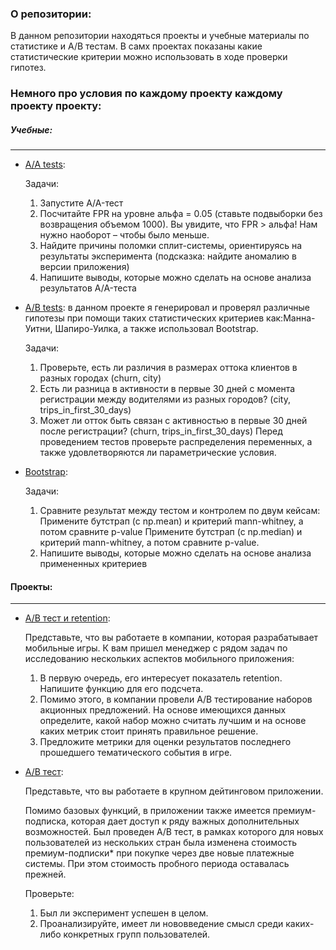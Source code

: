 ### О репозитории:

В данном репозитории находяться проекты и учебные материалы по статистике и A/B тестам. В самх проектах показаны какие статистические критерии можно использовать в ходе проверки гипотез.

### Немного про условия по каждому проекту каждому проекту проекту:

##### Учебные:
____

- [A/A tests](https://github.com/0n1xx/AB_tests/blob/main/Studies/AA_tests/aa_studies.ipynb): 

  Задачи:
  1. Запустите A/A-тест
  2. Посчитайте FPR на уровне альфа = 0.05 (ставьте подвыборки без возвращения объемом 1000). Вы увидите, что FPR > альфа! Нам нужно наоборот – чтобы было меньше.
  3. Найдите причины поломки сплит-системы, ориентируясь на результаты эксперимента (подсказка: найдите аномалию в версии приложения)
  4. Напишите выводы, которые можно сделать на основе анализа результатов A/A-теста


- [A/B tests](https://github.com/0n1xx/AB_tests/blob/main/Studies/AB_tests/ab_studies.ipynb): в данном проекте я генерировал и проверял различные гипотезы при помощи таких статистических критериев как:Манна-Уитни, Шапиро-Уилка, а также использовал Bootstrap.

  Задачи:

  1. Проверьте, есть ли различия в размерах оттока клиентов в разных городах (churn, city)
  2. Есть ли разница в активности в первые 30 дней с момента регистрации между водителями из разных городов? (city, trips_in_first_30_days)
  3. Может ли отток быть связан с активностью в первые 30 дней после регистрации? (churn, trips_in_first_30_days)
  Перед проведением тестов проверьте распределения переменных, а также удовлетворяются ли параметрические условия.

- [Bootstrap](https://github.com/0n1xx/AB_tests/blob/main/Studies/Intro_boostrap/bootstrap_studies.ipynb):

  Задачи:
  1. Сравните результат между тестом и контролем по двум кейсам:
  Примените бутстрап (с np.mean) и критерий mann-whitney, а потом сравните p-value
  Примените бутстрап (с np.median) и критерий mann-whitney, а потом сравните p-value.
  2. Напишите выводы, которые можно сделать на основе анализа примененных критериев


#### Проекты:
____

- [A/B тест и retention](https://github.com/0n1xx/AB_tests/blob/main/Projects/AB_retention/retention_ab_test.ipynb):

  Представьте, что вы работаете в компании, которая разрабатывает мобильные игры. К вам пришел менеджер с рядом задач по исследованию нескольких аспектов мобильного приложения:

  1. В первую очередь, его интересует показатель retention. Напишите функцию для его подсчета.
  2. Помимо этого, в компании провели A/B тестирование наборов акционных предложений. На основе имеющихся данных определите, какой набор можно считать лучшим и на основе каких метрик стоит принять правильное решение.
  3. Предложите метрики для оценки результатов последнего прошедшего тематического события в игре.

- [A/B тест](https://github.com/0n1xx/AB_tests/blob/main/Projects/AB_test/ab_test.ipyn):

  Представьте, что вы работаете в крупном дейтинговом приложении.

  Помимо базовых функций, в приложении также имеется премиум-подписка, которая дает доступ к ряду важных дополнительных возможностей. Был проведен A/B тест, в рамках которого для новых пользователей из нескольких стран была изменена стоимость премиум-подписки* при покупке через две новые платежные системы. При этом стоимость пробного периода оставалась прежней.

  Проверьте:

  1. Был ли эксперимент успешен в целом.
  2. Проанализируйте, имеет ли нововведение смысл среди каких-либо конкретных групп пользователей.
